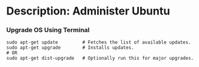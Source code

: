 # Description: Administer Ubuntu

### Upgrade OS Using Terminal
```
sudo apt-get update         # Fetches the list of available updates.
sudo apt-get upgrade        # Installs updates.
# OR
sudo apt-get dist-upgrade   # Optionally run this for major upgrades.
```
